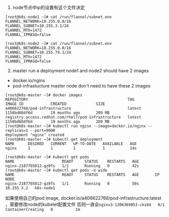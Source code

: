 
1. node节点中ip的设置有这个文件决定
```
[root@k8s-node1 ~]# cat /run/flannel/subnet.env 
FLANNEL_NETWORK=10.255.0.0/16
FLANNEL_SUBNET=10.255.3.1/24
FLANNEL_MTU=1472
FLANNEL_IPMASQ=false
```
```
[root@k8s-node2 ~]# cat /run/flannel/subnet.env 
FLANNEL_NETWORK=10.255.0.0/16
FLANNEL_SUBNET=10.255.79.1/24
FLANNEL_MTU=1472
FLANNEL_IPMASQ=false
```
2. master run a deployment
node1 and node2 should have 2 images
  - docker.io/nginx
  - pod-infrastucture
master node don't need to have these 2 images

```
[root@k8s-master ~]# docker images
REPOSITORY                                            TAG                 IMAGE ID            CREATED             SIZE
a406622768/pod-infrastructure                         latest              1158bd68df6d        19 months ago       209 MB
registry.access.redhat.com/rhel7/pod-infrastructure   latest              1158bd68df6d        19 months ago       209 MB
[root@k8s-master ~]# kubectl run nginx --image=docker.io/nginx --replicas=1 --port=9000
deployment "nginx" created
[root@k8s-master ~]# kubectl get deployment 
NAME      DESIRED   CURRENT   UP-TO-DATE   AVAILABLE   AGE
nginx     1         1         1            1           14s

[root@k8s-master ~]# kubectl get pods
NAME                     READY     STATUS    RESTARTS   AGE
nginx-2187705812-gz0fs   1/1       Running   0          42s
[root@k8s-master ~]# kubectl get pods -o wide
NAME                     READY     STATUS    RESTARTS   AGE       IP           NODE
nginx-2187705812-gz0fs   1/1       Running   0          50s       10.255.3.2   k8s-node1
```

如果使用自己的pod image, docker.io/a406622768/pod-infrastructure:latest ，需要修改node的kubelet配置文件
否则一直会```nginx3-1206369853-cks8d   0/1       ContainerCreating   0          1m```
